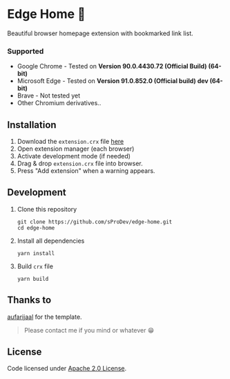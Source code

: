 # Edge Home :house_with_garden:

Beautiful browser homepage extension with bookmarked link list.

### Supported

- Google Chrome - Tested on **Version 90.0.4430.72 (Official Build) (64-bit)**
- Microsoft Edge - Tested on **Version 91.0.852.0 (Official build) dev (64-bit)**
- Brave - Not tested yet
- Other Chromium derivatives..

## Installation

1. Download the `extension.crx` file [here](./packed/extension.crx)
2. Open extension manager (each browser)
3. Activate development mode (if needed)
4. Drag & drop `extension.crx` file into browser.
5. Press "Add extension" when a warning appears.

## Development

1. Clone this repository

   ```
   git clone https://github.com/sProDev/edge-home.git
   cd edge-home
   ```

2. Install all dependencies

   ```
   yarn install
   ```

3. Build `crx` file

   ```
   yarn build
   ```

## Thanks to

[aufarijaal](https://github.com/aufarijaal/home) for the template.

> Please contact me if you mind or whatever :grin:

## License

Code licensed under [Apache 2.0 License](./LICENSE).
